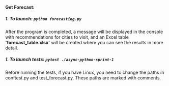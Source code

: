 #### Get Forecast:

##### 1. To launch: ```python forecasting.py```
<p>After the program is completed, a message will be displayed in the console with recommendations for cities to visit, and an Excel table <b>'forecast_table.xlsx'</b> will be created where you can see the results in more detail.</p>

##### 1. To launch tests: ```pytest ./async-python-sprint-1```
<p>Before running the tests, if you have Linux, you need to change the paths in conftest.py and test_forecast.py. These paths are marked with comments.</p>